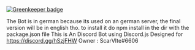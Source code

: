 
[![Greenkeeper badge](https://badges.greenkeeper.io/ScarVite/Pilzmaster.svg)](https://greenkeeper.io/)

The Bot is in german because its used on an german server, the final version will be in english tho.
to install it do npm install in the dir with the package.json file
This is An Discord Bot using Discord.js
Designed for https://discord.gg/hSzjFHW
Owner : ScarVIte#6606
